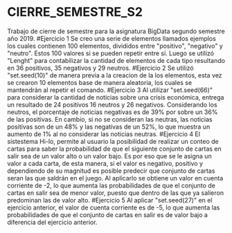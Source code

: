 # CIERRE_SEMESTRE_S2
Trabajo de cierre de semestre para la asignatura BigData segundo semestre año 2019.
#Ejercicio 1 
Se creo una serie de elementos llamados ejemplos los cuales contienen 100 elementos, divididos entre "positivo", "negativo" y "neutro". Estos 100 valores si se pueden repetir entre sí. Luego se utilizó "Lenght"  para contabilizar la cantidad de elementos de cada tipo resultando en 36 positivos, 35 negativos y 29 neutros. 
#Ejercicio 2 
Se utilizó "set.seed(10)" de manera previa a la creacion de la los elementos, esta vez se crearon 10 elementos base de manera aleatoria, los cuales se mantendrán al repetir el comando. 
#Ejercicio 3
Al utilizar "set.seed(66)" para considerar la cantidad de noticias sobre una crisis económica, entrega un resultado de 24 positivos 16 neutros y 26 negativos. Considerando los neutros, el porcentaje de noticias negativas es de 39% por sobre un 36% de las positivas. En cambio, si no se consideran las neutras, las noticias positivas son de un 48% y las negativas de un 52%, lo que muestra un aumento de 1% al no considerar las noticias neutras.
#Ejercicio 4
El sistestema Hi-lo, permite al usuario la posibilidad de realizar un conteo de cartas para saber la probabilidad de que el siguiente conjunto de cartas en salir sea de un valor alto o un valor bajo. Es por eso que se le asigna un valor a cada carta, de esta manera, si el valor es negativo, positivo y dependiendo de su magnitud es posible predecir que conjunto de cartas seran las que saldrán en el juego. Al aplicarlo se obtiene un valor en cuenta corriente de -2, lo que aumenta las probabilidades de que el conjunto de cartas en salir sea de menor valor, puesto que dentro de las que ya salieron predominan las de valor alto. 
#Ejercicio 5
Al aplicar "set.seed(27)" en el ejercicio anterior,  el valor de cuenta corriente es de -5, lo que aumenta las probabilidades de que el conjunto de cartas en salir es de valor bajo a diferencia del ejercicio anterior. 
